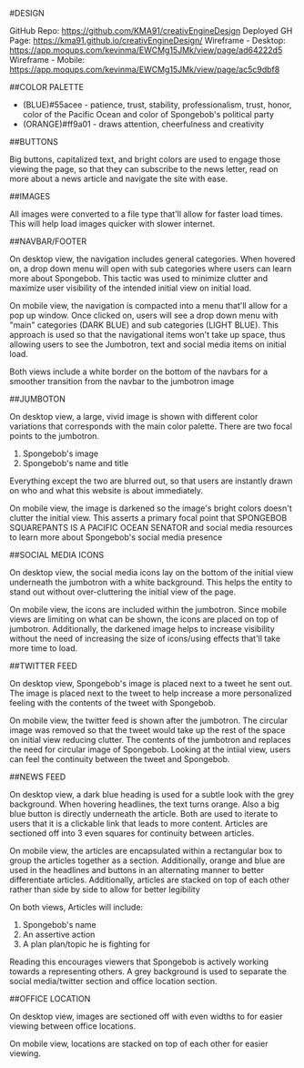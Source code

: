 #DESIGN

GitHub Repo: https://github.com/KMA91/creativEngineDesign
Deployed GH Page: https://kma91.github.io/creativEngineDesign/
Wireframe - Desktop: https://app.moqups.com/kevinma/EWCMg15JMk/view/page/ad64222d5
Wireframe - Mobile: https://app.moqups.com/kevinma/EWCMg15JMk/view/page/ac5c9dbf8

##COLOR PALETTE

- (BLUE)#55acee - patience, trust, stability, professionalism, trust, honor,
  color of the Pacific Ocean and color of Spongebob's political party
- (ORANGE)#ff9a01 - draws attention, cheerfulness and creativity

##BUTTONS

Big buttons, capitalized text, and bright colors are used to engage those
viewing the page, so that they can subscribe to the news letter, read on more
about a news article and navigate the site with ease.

##IMAGES

All images were converted to a file type that'll allow for faster load times.
This will help load images quicker with slower internet.

##NAVBAR/FOOTER

On desktop view, the navigation includes general categories. When hovered on,
a drop down menu will open with sub categories where users can learn more about
Spongebob. This tactic was used to minimize clutter and maximize user visibility
of the intended initial view on initial load.

On mobile view, the navigation is compacted into a menu that'll allow for a pop
up window. Once clicked on, users will see a drop down menu with "main"
categories (DARK BLUE) and sub categories (LIGHT BLUE). This approach is used so
that the navigational items won't take up space, thus allowing users to see the
Jumbotron, text and social media items on initial load.

Both views include a white border on the bottom of the navbars for a smoother
transition from the navbar to the jumbotron image

##JUMBOTON

On desktop view, a large, vivid image is shown with different color variations
that corresponds with the main color palette. There are two focal points to the
jumbotron.

  1) Spongebob's image
  2) Spongebob's name and title

Everything except the two are blurred out, so that users are instantly drawn on
who and what this website is about immediately.

On mobile view, the image is darkened so the image's bright colors doesn't
clutter the initial view. This asserts a primary focal point that SPONGEBOB
SQUAREPANTS IS A PACIFIC OCEAN SENATOR and social media resources to learn more
about Spongebob's social media presence

##SOCIAL MEDIA ICONS

On desktop view, the social media icons lay on the bottom of the initial view
underneath the jumbotron with a white background. This helps the entity to stand
out without over-cluttering the initial view of the page.

On mobile view, the icons are included within the jumbotron. Since mobile views
are limiting on what can be shown, the icons are placed on top of jumbotron.
Additionally, the darkened image helps to increase visibility without the need
of increasing the size of icons/using effects that'll take more time to load.

##TWITTER FEED

On desktop view, Spongebob's image is placed next to a tweet he sent out. The
image is placed next to the tweet to help increase a more personalized feeling
with the contents of the tweet with Spongebob.

On mobile view, the twitter feed is shown after the jumbotron. The circular
image was removed so that the tweet would take up the rest of the space on
initial view reducing clutter. The contents of the jumbotron and replaces the
need for circular image of Spongebob. Looking at the intiial view, users can
feel the continuity between the tweet and Spongebob.

##NEWS FEED

On desktop view, a dark blue heading is used for a subtle look with the grey
background. When hovering headlines, the text turns orange. Also a big blue
button is directly underneath the article. Both are used to iterate to users that
it is a clickable link that leads to more content. Articles are sectioned off
into 3 even squares for continuity between articles.

On mobile view, the articles are encapsulated within a rectangular box to group
the articles together as a section. Additionally, orange and blue are used
in the headlines and buttons in an alternating manner to better differentiate
articles. Additionally, articles are stacked on top of each other rather than
side by side to allow for better legibility

On both views, Articles will include:

1) Spongebob's name
2) An assertive action
3) A plan plan/topic he is fighting for

Reading this encourages viewers that Spongebob is actively working towards a
representing others. A grey background is used to separate the social
media/twitter section and office location section.

##OFFICE LOCATION

On desktop view, images are sectioned off with even widths to for easier viewing
between office locations.

On mobile view, locations are stacked on top of each other for easier viewing.
